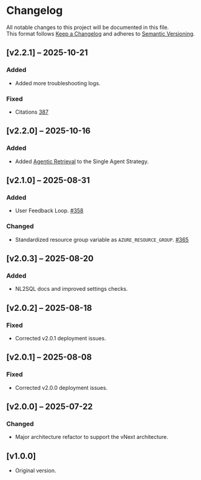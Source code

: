 # Changelog

All notable changes to this project will be documented in this file.  
This format follows [Keep a Changelog](https://keepachangelog.com/) and adheres to [Semantic Versioning](https://semver.org/).

## [v2.2.1] – 2025-10-21
### Added
- Added more troubleshooting logs.
### Fixed
- Citations [387](https://github.com/Azure/GPT-RAG/issues/387)

## [v2.2.0] – 2025-10-16
### Added
- Added [Agentic Retrieval](https://github.com/Azure/GPT-RAG/issues/359) to the Single Agent Strategy.

## [v2.1.0] – 2025-08-31
### Added
- User Feedback Loop. [#358](https://github.com/Azure/GPT-RAG/issues/358) 
### Changed
- Standardized resource group variable as `AZURE_RESOURCE_GROUP`. [#365](https://github.com/Azure/GPT-RAG/issues/365)

## [v2.0.3] – 2025-08-20
### Added
- NL2SQL docs and improved settings checks.

## [v2.0.2] – 2025-08-18
### Fixed
- Corrected v2.0.1 deployment issues.

## [v2.0.1] – 2025-08-08
### Fixed
- Corrected v2.0.0 deployment issues.

## [v2.0.0] – 2025-07-22
### Changed
- Major architecture refactor to support the vNext architecture.

## [v1.0.0] 
- Original version.
